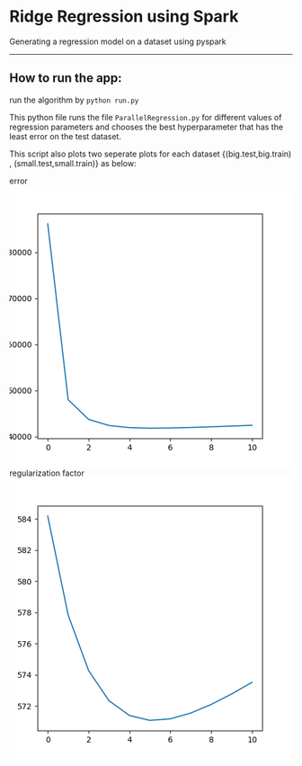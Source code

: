 # Ridge Regression using Spark
Generating a regression model on a dataset using pyspark

---

## How to run the app:
run the algorithm by `python run.py`   

This python file runs the file `ParallelRegression.py` for different values of regression parameters and chooses the best hyperparameter that has the least error on the test dataset.

This script also plots two seperate plots for each dataset {(big.test,big.train) , (small.test,small.train)} as below:  

   error  
![alt text](fig_big.png)  
   regularization factor  
![alt text](fig_small.png)